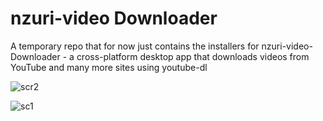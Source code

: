 # nzuri-video Downloader
A temporary repo that for now just contains the installers for nzuri-video-Downloader - a cross-platform desktop app that downloads videos from YouTube and many more sites using youtube-dl


![scr2](https://raw.githubusercontent.com/hbtalha/zuri-video-Downloader_Temporary_Repo-Binaries/main/Screenshot_2.png)

![sc1](https://raw.githubusercontent.com/hbtalha/zuri-video-Downloader_Temporary_Repo-Binaries/main/Screenshot_4.png)
